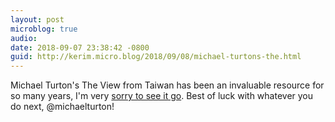 ```yaml
---
layout: post
microblog: true
audio: 
date: 2018-09-07 23:38:42 -0800
guid: http://kerim.micro.blog/2018/09/08/michael-turtons-the.html
---
```

Michael Turton's The View from Taiwan has been an invaluable resource for so many years, I'm very [sorry to see it go](https://michaelturton.blogspot.com/2018/09/what-more-words.html). Best of luck with whatever you do next, @michaelturton!
